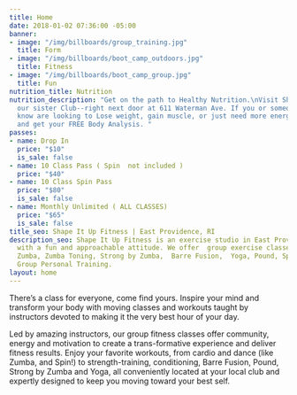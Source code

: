 ```yaml
---
title: Home
date: 2018-01-02 07:36:00 -05:00
banner:
- image: "/img/billboards/group_training.jpg"
  title: Form
- image: "/img/billboards/boot_camp_outdoors.jpg"
  title: Fitness
- image: "/img/billboards/boot_camp_group.jpg"
  title: Fun
nutrition_title: Nutrition
nutrition_description: "Get on the path to Healthy Nutrition.\nVisit Shape It Up Nutrition,
  our sister Club--right next door at 611 Waterman Ave. If you or someone you may
  know are looking to Lose weight, gain muscle, or just need more energy. Stop in
  and get your FREE Body Analysis. "
passes:
- name: Drop In
  price: "$10"
  is_sale: false
- name: 10 Class Pass ( Spin  not included )
  price: "$40"
- name: 10 Class Spin Pass
  price: "$80"
  is_sale: false
- name: Monthly Unlimited ( ALL CLASSES)
  price: "$65"
  is_sale: false
title_seo: Shape It Up Fitness | East Providence, RI
description_seo: Shape It Up Fitness is an exercise studio in East Providence, RI,
  with a fun and approachable attitude. We offer  group exercise classes, including
  Zumba, Zumba Toning, Strong by Zumba,  Barre Fusion,  Yoga, Pound, Spin, and Small
  Group Personal Training.
layout: home
---
```



There’s a class for everyone, come find yours. Inspire your mind and transform your body with moving classes and workouts taught by instructors devoted to making it the very best hour of your day.

Led by amazing instructors, our group fitness classes offer community, energy and motivation to create a trans-formative experience and deliver fitness results. Enjoy your favorite workouts, from cardio and dance (like Zumba, and Spin!) to strength-training, conditioning, Barre Fusion, Pound, Strong by Zumba and Yoga, all conveniently located at your local club and expertly designed to keep you moving toward your best self. 